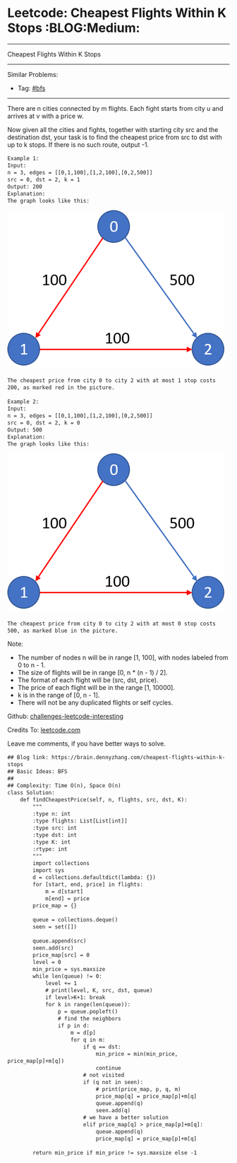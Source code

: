 # Leetcode: Cheapest Flights Within K Stops     :BLOG:Medium:


---

Cheapest Flights Within K Stops  

---

Similar Problems:  
-   Tag: [#bfs](https://brain.dennyzhang.com/tag/bfs)

---

There are n cities connected by m flights. Each fight starts from city u and arrives at v with a price w.  

Now given all the cities and fights, together with starting city src and the destination dst, your task is to find the cheapest price from src to dst with up to k stops. If there is no such route, output -1.  

    Example 1:
    Input: 
    n = 3, edges = [[0,1,100],[1,2,100],[0,2,500]]
    src = 0, dst = 2, k = 1
    Output: 200
    Explanation: 
    The graph looks like this:

![img](//raw.githubusercontent.com/DennyZhang/images/master/code/cheapest-flights-within-k-stops1.png)  

    The cheapest price from city 0 to city 2 with at most 1 stop costs 200, as marked red in the picture.

    Example 2:
    Input: 
    n = 3, edges = [[0,1,100],[1,2,100],[0,2,500]]
    src = 0, dst = 2, k = 0
    Output: 500
    Explanation: 
    The graph looks like this:

![img](//raw.githubusercontent.com/DennyZhang/images/master/code/cheapest-flights-within-k-stops2.png)  

    The cheapest price from city 0 to city 2 with at most 0 stop costs 500, as marked blue in the picture.

Note:  

-   The number of nodes n will be in range [1, 100], with nodes labeled from 0 to n - 1.
-   The size of flights will be in range [0, n \* (n - 1) / 2].
-   The format of each flight will be (src, dst, price).
-   The price of each flight will be in the range [1, 10000].
-   k is in the range of [0, n - 1].
-   There will not be any duplicated flights or self cycles.

Github: [challenges-leetcode-interesting](https://github.com/DennyZhang/challenges-leetcode-interesting/tree/master/cheapest-flights-within-k-stops)  

Credits To: [leetcode.com](https://leetcode.com/problems/cheapest-flights-within-k-stops/description/)  

Leave me comments, if you have better ways to solve.  

    ## Blog link: https://brain.dennyzhang.com/cheapest-flights-within-k-stops
    ## Basic Ideas: BFS
    ##
    ## Complexity: Time O(n), Space O(n)
    class Solution:
        def findCheapestPrice(self, n, flights, src, dst, K):
            """
            :type n: int
            :type flights: List[List[int]]
            :type src: int
            :type dst: int
            :type K: int
            :rtype: int
            """
            import collections
            import sys
            d = collections.defaultdict(lambda: {})
            for [start, end, price] in flights:
                m = d[start]
                m[end] = price
            price_map = {}
    
            queue = collections.deque()
            seen = set([])
    
            queue.append(src)
            seen.add(src)
            price_map[src] = 0
            level = 0
            min_price = sys.maxsize
            while len(queue) != 0:
                level += 1
                # print(level, K, src, dst, queue)
                if level>K+1: break
                for k in range(len(queue)):
                    p = queue.popleft()
                    # find the neighbors
                    if p in d:
                        m = d[p]
                        for q in m:
                            if q == dst:
                                min_price = min(min_price, price_map[p]+m[q])
                                continue
                            # not visited
                            if (q not in seen):
                                # print(price_map, p, q, m)
                                price_map[q] = price_map[p]+m[q]
                                queue.append(q)
                                seen.add(q)
                            # we have a better solution
                            elif price_map[q] > price_map[p]+m[q]:
                                queue.append(q)
                                price_map[q] = price_map[p]+m[q]
    
            return min_price if min_price != sys.maxsize else -1